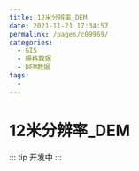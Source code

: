 ```yaml
---
title: 12米分辨率_DEM
date: 2021-11-21 17:34:57
permalink: /pages/c09969/
categories:
  - GIS
  - 栅格数据
  - DEM数据
tags:
  - 
---
```

# 12米分辨率_DEM

::: tip
开发中
:::

